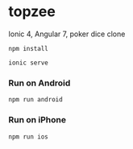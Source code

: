 # topzee

Ionic 4, Angular 7, poker dice clone

`npm install`

`ionic serve`

### Run on Android

`npm run android`

### Run on iPhone

`npm run ios`
